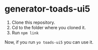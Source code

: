 # generator-toads-ui5

1. Clone this repository.
2. Cd to the folder where you cloned it.
3. Run ```npm link```

Now, if you run ```yo toads-ui5``` you can use it.
